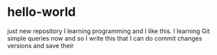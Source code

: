 # hello-world
just new repository
I learning programming and I like this.
I learning Git simple queries now and so I write this that I can do commit changes versions and save their
